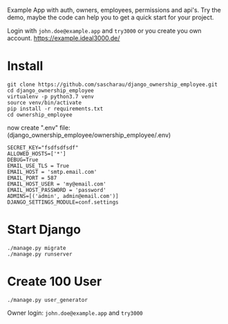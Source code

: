 Example App with auth, owners, employees, permissions and api's. Try the demo, maybe the code can help you to get a quick start for your project.

Login with `john.doe@example.app` and `try3000` or you create you own account. 
https://example.ideal3000.de/

# Install
~~~~
git clone https://github.com/sascharau/django_ownership_employee.git
cd django_ownership_employee
virtualenv -p python3.7 venv
source venv/bin/activate
pip install -r requirements.txt
cd ownership_employee
~~~~
now create ".env" file: (django_ownership_employee/ownership_employee/.env)
~~~~
SECRET_KEY="fsdfsdfsdf"
ALLOWED_HOSTS=['*']
DEBUG=True
EMAIL_USE_TLS = True
EMAIL_HOST = 'smtp.email.com'
EMAIL_PORT = 587
EMAIL_HOST_USER = 'my@email.com'
EMAIL_HOST_PASSWORD = 'password'
ADMINS=[('admin', admin@email.com')]
DJANGO_SETTINGS_MODULE=conf.settings
~~~~


# Start Django
~~~~
./manage.py migrate
./manage.py runserver
~~~~


# Create 100 User
~~~~
./manage.py user_generator
~~~~
Owner login: `john.doe@example.app` and `try3000`

